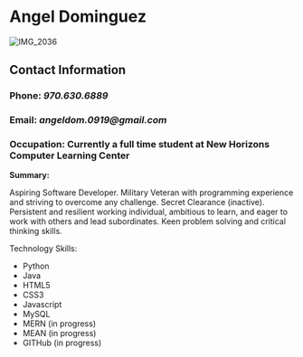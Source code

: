 # Angel Dominguez
![IMG_2036](https://user-images.githubusercontent.com/82829737/118718081-148acf80-b7e4-11eb-8f59-10f0ad51832a.jpeg)
## Contact Information
### Phone: _970.630.6889_
### Email: _angeldom.0919@gmail.com_
### Occupation: Currently a full time student at New Horizons Computer Learning Center

**Summary:**

Aspiring Software Developer. Military Veteran with programming experience and striving to overcome any challenge. Secret Clearance (inactive). Persistent and resilient working individual, ambitious to learn, and eager to work with others and lead subordinates. Keen problem solving and critical thinking skills. 

Technology Skills:
* Python
* Java 
* HTML5   
* CSS3 
* Javascript 
* MySQL
* MERN (in progress)
* MEAN (in progress) 
* GITHub (in progress) 
